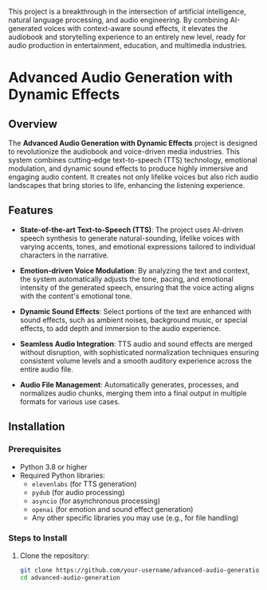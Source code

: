 This project is a breakthrough in the intersection of artificial intelligence, natural language processing, and audio engineering. By combining AI-generated voices with context-aware sound effects, it elevates the audiobook and storytelling experience to an entirely new level, ready for audio production in entertainment, education, and multimedia industries.
# Advanced Audio Generation with Dynamic Effects

## Overview
The **Advanced Audio Generation with Dynamic Effects** project is designed to revolutionize the audiobook and voice-driven media industries. This system combines cutting-edge text-to-speech (TTS) technology, emotional modulation, and dynamic sound effects to produce highly immersive and engaging audio content. It creates not only lifelike voices but also rich audio landscapes that bring stories to life, enhancing the listening experience.

## Features

- **State-of-the-art Text-to-Speech (TTS)**: The project uses AI-driven speech synthesis to generate natural-sounding, lifelike voices with varying accents, tones, and emotional expressions tailored to individual characters in the narrative.
  
- **Emotion-driven Voice Modulation**: By analyzing the text and context, the system automatically adjusts the tone, pacing, and emotional intensity of the generated speech, ensuring that the voice acting aligns with the content's emotional tone.
  
- **Dynamic Sound Effects**: Select portions of the text are enhanced with sound effects, such as ambient noises, background music, or special effects, to add depth and immersion to the audio experience.

- **Seamless Audio Integration**: TTS audio and sound effects are merged without disruption, with sophisticated normalization techniques ensuring consistent volume levels and a smooth auditory experience across the entire audio file.

- **Audio File Management**: Automatically generates, processes, and normalizes audio chunks, merging them into a final output in multiple formats for various use cases.

## Installation

### Prerequisites

- Python 3.8 or higher
- Required Python libraries:
  - `elevenlabs` (for TTS generation)
  - `pydub` (for audio processing)
  - `asyncio` (for asynchronous processing)
  - `openai` (for emotion and sound effect generation)
  - Any other specific libraries you may use (e.g., for file handling)

### Steps to Install

1. Clone the repository:
   ```bash
   git clone https://github.com/your-username/advanced-audio-generation.git
   cd advanced-audio-generation

